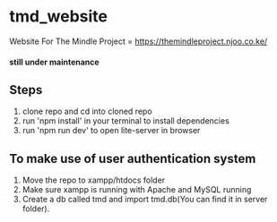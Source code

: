 # tmd_website
Website For The Mindle Project = https://themindleproject.njoo.co.ke/

#### still under maintenance

## Steps
1. clone repo and cd into cloned repo
2. run 'npm install' in your terminal to install dependencies
3. run 'npm run dev' to open lite-server in browser

## To make use of user authentication system
1. Move the repo to xampp/htdocs folder
2. Make sure xampp is running with Apache and MySQL running
3. Create a db called tmd and import tmd.db(You can find it in server folder).
